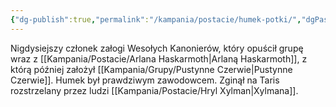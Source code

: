 ```yaml
---
{"dg-publish":true,"permalink":"/kampania/postacie/humek-potki/","dgPassFrontmatter":true}
---
```


Nigdysiejszy członek załogi Wesołych Kanonierów, który opuścił grupę wraz z [[Kampania/Postacie/Arlana Haskarmoth\|Arlaną Haskarmoth]], z którą później założył [[Kampania/Grupy/Pustynne Czerwie\|Pustynne Czerwie]]. Humek był prawdziwym zawodowcem. Zginął na Taris rozstrzelany przez ludzi [[Kampania/Postacie/Hryl Xylman\|Xylmana]].